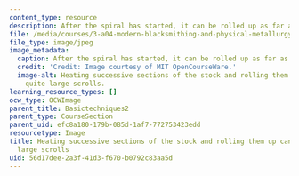 ```yaml
---
content_type: resource
description: After the spiral has started, it can be rolled up as far as desired.
file: /media/courses/3-a04-modern-blacksmithing-and-physical-metallurgy-fall-2008/56d17dee2a3f41d3f670b0792c83aa5d_036.jpg
file_type: image/jpeg
image_metadata:
  caption: After the spiral has started, it can be rolled up as far as desired.
  credit: 'Credit: Image courtesy of MIT OpenCourseWare.'
  image-alt: Heating successive sections of the stock and rolling them up can create
    quite large scrolls.
learning_resource_types: []
ocw_type: OCWImage
parent_title: Basictechniques2
parent_type: CourseSection
parent_uid: efc8a180-179b-085d-1af7-772753423edd
resourcetype: Image
title: Heating successive sections of the stock and rolling them up can create quite
  large scrolls
uid: 56d17dee-2a3f-41d3-f670-b0792c83aa5d
---
```

